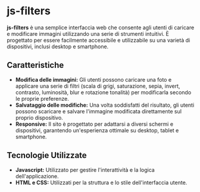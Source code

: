 # js-filters

**js-filters** è una semplice interfaccia web che consente agli utenti di caricare e modificare immagini utilizzando una serie di strumenti intuitivi. È progettato per essere facilmente accessibile e utilizzabile su una varietà di dispositivi, inclusi desktop e smartphone.

## Caratteristiche

- **Modifica delle immagini:** Gli utenti possono caricare una foto e applicare una serie di filtri (scala di grigi, saturazione, sepia, invert, contrasto, luminosità, blur e rotazione tonalità) per modificarla secondo le proprie preferenze.
- **Salvataggio delle modifiche:** Una volta soddisfatti del risultato, gli utenti possono scaricare e salvare l'immagine modificata direttamente sul proprio dispositivo.
- **Responsive:** Il sito è progettato per adattarsi a diversi schermi e dispositivi, garantendo un'esperienza ottimale su desktop, tablet e smartphone.

## Tecnologie Utilizzate

- **Javascript:** Utilizzato per gestire l'interattività e la logica dell'applicazione.
- **HTML e CSS:** Utilizzati per la struttura e lo stile dell'interfaccia utente.


